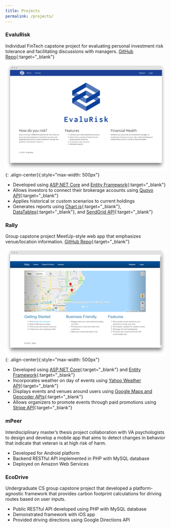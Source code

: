 ```yaml
---
title: Projects
permalink: /projects/
---
```


### EvaluRisk

Individual FinTech capstone project for evaluating personal investment risk tolerance and facilitating discussions with managers. [GitHub Repo](https://github.com/caseyobrien/risk-tolerance){:target="_blank"}

![EvaluRisk Home Page](/assets/screenshots/evalurisk_home.png){: .align-center}{:style="max-width: 500px"} 

- Developed using [ASP.NET Core](https://docs.microsoft.com/en-us/aspnet/core/?view=aspnetcore-2.2) and [Entity Framework](https://docs.microsoft.com/en-us/ef/core/){:target="_blank"}
- Allows investors to connect their brokerage accounts using [Quovo API](https://docs.quovo.com/){:target="_blank"}
- Applies historical or custom scenarios to current holdings
- Generates reports using [Chart.js](https://www.chartjs.org/){:target="_blank"}, [DataTables](https://datatables.net/){:target="_blank"}, and [SendGrid API](https://sendgrid.com/solutions/email-api/){:target="_blank"}

### Rally

Group capstone project MeetUp-style web app that emphasizes venue/location information. [GitHub Repo](https://github.com/caseyobrien/rally){:target="_blank"}

![Rally Home Page](/assets/screenshots/rally_home.png){: .align-center}{:style="max-width: 500px"} 

- Developed using [ASP.NET Core](https://docs.microsoft.com/en-us/aspnet/core/?view=aspnetcore-2.2){:target="_blank"} and [Entity Framework](https://docs.microsoft.com/en-us/ef/core/){:target="_blank"}
- Incorporates weather on day of events using [Yahoo Weather API](https://developer.yahoo.com/weather){:target="_blank"}
- Displays events and venues around users using [Google Maps and Geocoder APIs](https://cloud.google.com/maps-platform/){:target="_blank"}
- Allows organizers to promote events through paid promotions using [Stripe API](https://stripe.com/docs){:target="_blank"}

### mPeer

Interdisciplinary master’s thesis project collaboration with VA psychologists to design and develop a mobile app that aims to detect changes in behavior that indicate that veteran is at high risk of harm. 

- Developed for Android platform
- Backend RESTful API implemented in PHP with MySQL database
- Deployed on Amazon Web Services

### EcoDrive

Undergraduate CS group capstone project that developed a platform-agnostic framework that provides carbon footprint calculations for driving routes based on user inputs.

- Public RESTful API developed using PHP with MySQL database
- Demonstrated framework with iOS app
- Provided driving directions using Google Directions API 